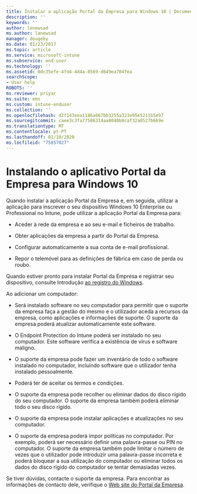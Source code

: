 ```yaml
---
title: Instalar a aplicação Portal da Empresa para Windows 10 | Documentos da Microsoft
description: ''
keywords: ''
author: lenewsad
ms.author: lanewsad
manager: dougeby
ms.date: 01/23/2017
ms.topic: article
ms.service: microsoft-intune
ms.subservice: end-user
ms.technology: ''
ms.assetid: 0dc35efe-4fd4-4d4a-8569-d649ea704fea
searchScope:
- User help
ROBOTS: ''
ms.reviewer: priyar
ms.suite: ems
ms.custom: intune-enduser
ms.collection: ''
ms.openlocfilehash: d2f143eea1186a667bb3255a323e95e5211b5e97
ms.sourcegitcommit: caee3c3fa77586314aa8040b0caf32a0527b669e
ms.translationtype: MT
ms.contentlocale: pt-PT
ms.lasthandoff: 01/10/2020
ms.locfileid: "75857027"
---
```

# <a name="installing-the-company-portal-app-for-windows-10"></a>Instalando o aplicativo Portal da Empresa para Windows 10  

Quando instalar a aplicação Portal da Empresa e, em seguida, utilizar a aplicação para inscrever o seu dispositivo Windows 10 Enterprise ou Professional no Intune, pode utilizar a aplicação Portal da Empresa para:

- Aceder à rede da empresa e ao seu e-mail e ficheiros de trabalho.

- Obter aplicações da empresa a partir do Portal da Empresa.

- Configurar automaticamente a sua conta de e-mail profissional.

- Repor o telemóvel para as definições de fábrica em caso de perda ou roubo.

Quando estiver pronto para instalar Portal da Empresa e registrar seu dispositivo, consulte Introdução [ao registro do Windows](windows-enrollment-company-portal.md).  

Ao adicionar um computador:

- Será instalado software no seu computador para permitir que o suporte da empresa faça a gestão do mesmo e o utilizador aceda a recursos da empresa, como aplicações e informações de suporte. O suporte da empresa poderá atualizar automaticamente este software.

- O Endpoint Protection do Intune poderá ser instalado no seu computador. Este software verifica a existência de vírus e software maligno.

- O suporte da empresa pode fazer um inventário de todo o software instalado no computador, incluindo software que o utilizador tenha instalado pessoalmente.

- Poderá ter de aceitar os termos e condições.

- O suporte da empresa pode recolher ou eliminar dados do disco rígido do seu computador. O suporte da empresa também poderá eliminar todo o seu disco rígido.

- O suporte da empresa pode instalar aplicações e atualizações no seu computador.

- O suporte da empresa poderá impor políticas no computador. Por exemplo, poderá ser necessário definir uma palavra-passe ou PIN no computador. O suporte da empresa também pode limitar o número de vezes que o utilizador pode introduzir uma palavra-passe incorreta e poderá bloquear a sua utilização do computador ou eliminar todos os dados do disco rígido do computador se tentar demasiadas vezes.

Se tiver dúvidas, contacte o suporte da empresa. Para encontrar as informações de contacto dele, verifique o [Web site do Portal da Empresa](https://go.microsoft.com/fwlink/?linkid=2010980).
